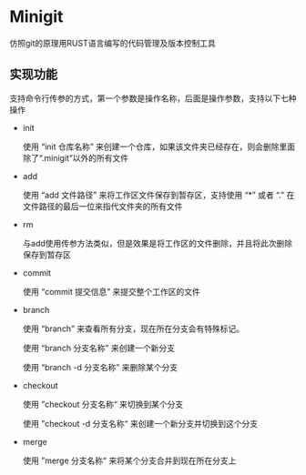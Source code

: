 # Minigit

仿照git的原理用RUST语言编写的代码管理及版本控制工具

## 实现功能

支持命令行传参的方式，第一个参数是操作名称，后面是操作参数，支持以下七种操作

- init

  使用  “init 仓库名称”  来创建一个仓库，如果该文件夹已经存在，则会删除里面除了“.minigit”以外的所有文件

- add

  使用 “add 文件路径” 来将工作区文件保存到暂存区，支持使用 “*” 或者 “.” 在文件路径的最后一位来指代文件夹的所有文件

- rm

  与add使用传参方法类似，但是效果是将工作区的文件删除，并且将此次删除保存到暂存区

- commit

  使用 “commit 提交信息” 来提交整个工作区的文件

- branch

  使用 “branch” 来查看所有分支，现在所在分支会有特殊标记。

  使用 “branch 分支名称” 来创建一个新分支

  使用 “branch -d 分支名称” 来删除某个分支

- checkout

  使用 ”checkout 分支名称“ 来切换到某个分支

  使用 ”checkout -d 分支名称“ 来创建一个新分支并切换到这个分支

- merge

  使用 ”merge 分支名称“ 来将某个分支合并到现在所在分支上